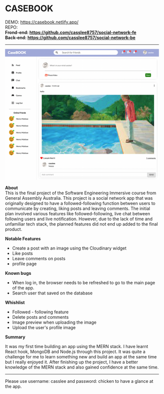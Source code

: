 # CASEBOOK

DEMO: https://casebook.netlify.app/<br>
REPO: <br>
**Frond-end: https://github.com/casslee8757/social-network-fe** <br>
**Back-end: https://github.com/casslee8757/social-network-be**
<hr>

<img src="public/images/1.png" width= "800">

**About**<br>
This is the final project of the Software Engineering Immersive course from General Assembly Australia. This project is a social network app that was originally designed to have a followed-following function between users to communicate by creating, liking posts and leaving comments. The initial plan involved various features like followed-following, live chat between following users and live notification. However, due to the lack of time and unfamiliar tech stack, the planned features did not end up added to the final product.    

**Notable Features**

  * Create a post with an image using the Cloudinary widget
  * Like posts 
  * Leave comments on posts  
  * profile page

**Known bugs**

* When log in, the browser needs to be refreshed to go to the main page of the app.
* Search user that saved on the database 
  
**Whishlist**

* Followed - following feature
* Delete posts and comments
* Image preview when uploading the image
* Upload the user's profile image 

**Summary**

It was my first time building an app using the MERN stack. I have learnt React hook, MongoDB and Node.js through this project. It was quite a challenge for me to learn something new and build an app at the same time but I really enjoyed it. After finishing up the project, I have a better knowledge of the MERN stack and also gained confidence at the same time. 

<hr>
Please use username: casslee and password: chicken to have a glance at the app.